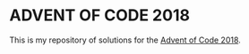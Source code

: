 # ADVENT OF CODE 2018

This is my repository of solutions for the [Advent of Code 
2018](https://adventofcode.com/2018). 
